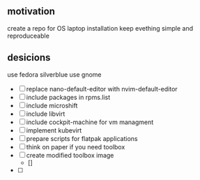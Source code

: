 motivation 
---
create a repo for OS laptop installation 
keep evething simple and reproduceable 


desicions
---
use fedora silverblue 
use gnome 




- [ ] replace nano-default-editor with nvim-default-editor
- [ ] include packages in rpms.list 
- [ ] include microshift 
- [ ] include libvirt 
- [ ] include cockpit-machine for vm managment 
- [ ] implement kubevirt 
- [ ] prepare scripts for flatpak applications
- [ ] think on paper if you need toolbox 
- [ ] create modified toolbox image 
    - []
- [ ]  
